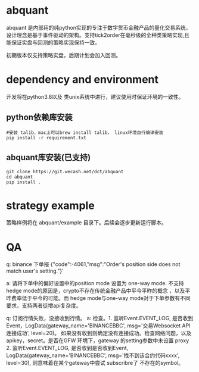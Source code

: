 # abquant
abquant 是内部用的纯python实现的专注于数字货币金融产品的量化交易系统，设计理念是基于事件驱动的架构。支持tick2order在毫秒级的全种类策略实现,且能保证实盘与回测的策略实现保持一致。

初期版本仅支持策略实盘，后期计划会加入回测。


# dependency and environment

开发将在python3.8以及 类unix系统中进行，建议使用时保证环境的一致性。

## python依赖库安装

```
#安装 talib，mac上可以brew install talib， linux环境自行编译安装
pip install -r requirement.txt
```

## abquant库安装(已支持)
```
git clone https://git.wecash.net/dct/abquant
cd abquant
pip install .
```
# strategy example

策略样例将在 abquant/example 目录下。后续会逐步更新运行脚本。



# QA
q: binance 下单报 {"code":-4061,"msg":"Order\'s position side does not match user\'s setting."}'

a: 请将下单中的偏好设置中的position mode 设置为 one-way mode. 不支持hedge mode的原因是，crypto不存在传统金融产品中平今平昨的概念 ，以及平昨费率低于平今的可能。而 hedge mode与one-way mode对于下单参数有不同要求，支持两者徒增api复杂度。


q: 订阅行情失败，没接收到行情。
a: 检查。1. 监听Event.EVENT_LOG, 是否收到Event，LogData(gateway_name='BINANCEBBC', msg='交易Websocket API连接成功', level=20)。 如果没有收到则确定没有连接成功。检查网络问题，以及apikey，secret。是否在GFW 环境下，gateway 的setting参数中未设置 proxy 2. 监听Event.EVENT_LOG, 是否收到是否收到Event, LogData(gateway_name='BINANCEBBC', msg='找不到该合约代码xxxx', level=30), 则意味着在某个gateway中尝试 subscribre了 不存在的symbol。